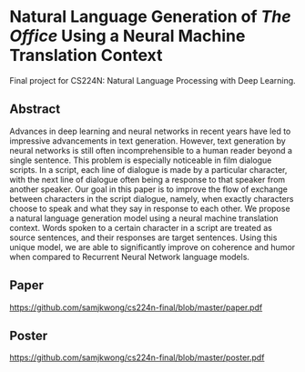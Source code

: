 # Natural Language Generation of <em>The Office</em> Using a Neural Machine Translation Context

Final project for CS224N: Natural Language Processing with Deep Learning.

## Abstract

Advances in deep learning and neural networks in recent years have led to impressive advancements in text generation. However, text generation by neural networks is still often incomprehensible to a human reader beyond a single sentence. This problem is especially noticeable in film dialogue scripts. In a script, each line of dialogue is made by a particular character, with the next line of dialogue often being a response to that speaker from another speaker. Our goal in this paper is to improve the flow of exchange between characters in the script dialogue, namely, when exactly characters choose to speak and what they say in response to each other. We propose a natural language generation model using a neural machine translation context. Words spoken to a certain character in a script are treated as source sentences, and their responses are target sentences. Using this unique model, we are able to significantly improve on coherence and humor when compared to Recurrent Neural Network language models.

## Paper

https://github.com/samjkwong/cs224n-final/blob/master/paper.pdf

## Poster

https://github.com/samjkwong/cs224n-final/blob/master/poster.pdf